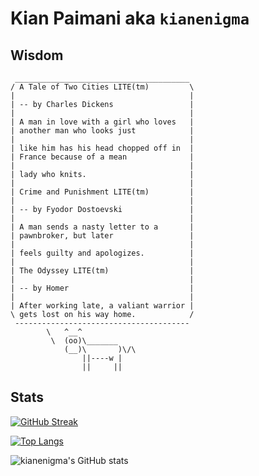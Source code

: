 # Kian Paimani aka `kianenigma`

## Wisdom

<!--START_SECTION:cowsay-->
```
 _______________________________________
/ A Tale of Two Cities LITE(tm)         \
|                                       |
| -- by Charles Dickens                 |
|                                       |
| A man in love with a girl who loves   |
| another man who looks just            |
|                                       |
| like him has his head chopped off in  |
| France because of a mean              |
|                                       |
| lady who knits.                       |
|                                       |
| Crime and Punishment LITE(tm)         |
|                                       |
| -- by Fyodor Dostoevski               |
|                                       |
| A man sends a nasty letter to a       |
| pawnbroker, but later                 |
|                                       |
| feels guilty and apologizes.          |
|                                       |
| The Odyssey LITE(tm)                  |
|                                       |
| -- by Homer                           |
|                                       |
| After working late, a valiant warrior |
\ gets lost on his way home.            /
 ---------------------------------------
        \   ^__^
         \  (oo)\_______
            (__)\       )\/\
                ||----w |
                ||     ||

```
<!--END_SECTION:cowsay-->


## Stats

[![GitHub Streak](http://github-readme-streak-stats.herokuapp.com?user=kianenigma)](https://git.io/streak-stats)

[![Top Langs](https://github-readme-stats.vercel.app/api/top-langs/?username=kianenigma&hide=Tex,SCSS)](https://github.com/anuraghazra/github-readme-stats)

![kianenigma's GitHub stats](https://github-readme-stats.vercel.app/api?username=kianenigma)





